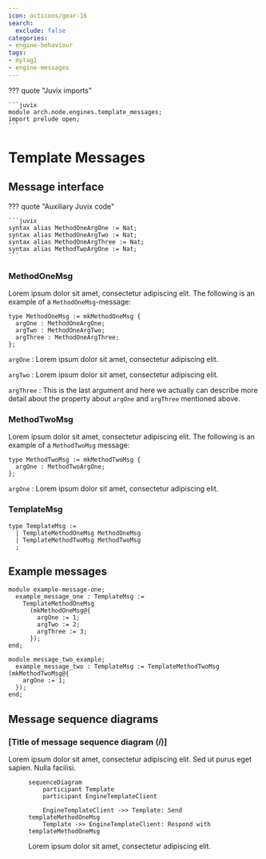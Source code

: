 ```yaml
---
icon: octicons/gear-16
search:
  exclude: false
categories:
- engine-behaviour
tags:
- mytag1
- engine-messages
---
```


??? quote "Juvix imports"

    ```juvix
    module arch.node.engines.template_messages;
    import prelude open;
    ```

# Template Messages

## Message interface

??? quote "Auxiliary Juvix code"

    ```juvix
    syntax alias MethodOneArgOne := Nat;
    syntax alias MethodOneArgTwo := Nat;
    syntax alias MethodOneArgThree := Nat;
    syntax alias MethodTwoArgOne := Nat;
    ```

### MethodOneMsg 

Lorem ipsum dolor sit amet, consectetur adipiscing elit.
The following is an example of a `MethodOneMsg`-message:

<!-- --8<-- [start:MethodOneMsg] -->
```juvix
type MethodOneMsg := mkMethodOneMsg {
  argOne : MethodOneArgOne;
  argTwo : MethodOneArgTwo;
  argThree : MethodOneArgThree;
};
```
<!-- --8<-- [end:MethodOneMsg] -->

`argOne`
: Lorem ipsum dolor sit amet, consectetur adipiscing elit.

`argTwo`
: Lorem ipsum dolor sit amet, consectetur adipiscing elit.

`argThree`
: This is the last argument and here we actually
  can describe more detail about the property about `argOne`
  and `argThree` mentioned above.

### MethodTwoMsg

Lorem ipsum dolor sit amet, consectetur adipiscing elit.
The following is an example of a `MethodTwoMsg` message:

<!-- --8<-- [start:MethodTwoMsg] -->
```juvix
type MethodTwoMsg := mkMethodTwoMsg {
  argOne : MethodTwoArgOne;
};
```
<!-- --8<-- [end:MethodTwoMsg] -->

`argOne`
: Lorem ipsum dolor sit amet, consectetur adipiscing elit.

### TemplateMsg

<!-- --8<-- [start:TemplateMsg] -->
```juvix
type TemplateMsg :=
  | TemplateMethodOneMsg MethodOneMsg
  | TemplateMethodTwoMsg MethodTwoMsg
  ;
```
<!-- --8<-- [end:TemplateMsg] -->

## Example messages

<!-- --8<-- [start:example-message-one] -->
```juvix extract-module-statements
module example-message-one;
  example_message_one : TemplateMsg := 
    TemplateMethodOneMsg 
      (mkMethodOneMsg@{
        argOne := 1;
        argTwo := 2;
        argThree := 3;
      });
end;
```
<!-- --8<-- [end:example-message-one] -->


<!-- --8<-- [start:message_two_example] -->
```juvix extract-module-statements
module message_two_example;
  example_message_two : TemplateMsg := TemplateMethodTwoMsg (mkMethodTwoMsg@{
    argOne := 1;
  });
end;
```
<!-- --8<-- [end:message_two_example] -->


## Message sequence diagrams

### [Title of message sequence diagram ⟨𝑖⟩]

Lorem ipsum dolor sit amet, consectetur adipiscing elit. Sed ut purus eget
sapien. Nulla facilisi.

<!-- --8<-- [start:message-sequence-diagram] -->
<figure markdown="span">

```mermaid
sequenceDiagram
    participant Template
    participant EngineTemplateClient

    EngineTemplateClient ->> Template: Send templateMethodOneMsg 
    Template ->> EngineTemplateClient: Respond with templateMethodOneMsg
```

<figcaption markdown="span">
Lorem ipsum dolor sit amet, consectetur adipiscing elit.
</figcaption>
</figure>
<!-- --8<-- [end:message-sequence-diagram] -->

